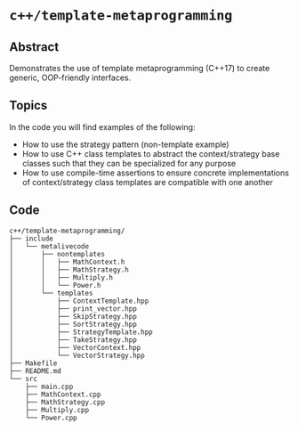 # `c++/template-metaprogramming`

## Abstract
Demonstrates the use of template metaprogramming (C++17) to create generic, OOP-friendly interfaces.

## Topics
In the code you will find examples of the following:
- How to use the strategy pattern (non-template example)
- How to use C++ class templates to abstract the context/strategy base classes such that they can be specialized for any purpose
- How to use compile-time assertions to ensure concrete implementations of context/strategy class templates are compatible with one another

## Code
```
c++/template-metaprogramming/
├── include
│   └── metalivecode
│       ├── nontemplates
│       │   ├── MathContext.h
│       │   ├── MathStrategy.h
│       │   ├── Multiply.h
│       │   └── Power.h
│       └── templates
│           ├── ContextTemplate.hpp
│           ├── print_vector.hpp
│           ├── SkipStrategy.hpp
│           ├── SortStrategy.hpp
│           ├── StrategyTemplate.hpp
│           ├── TakeStrategy.hpp
│           ├── VectorContext.hpp
│           └── VectorStrategy.hpp
├── Makefile
├── README.md
└── src
    ├── main.cpp
    ├── MathContext.cpp
    ├── MathStrategy.cpp
    ├── Multiply.cpp
    └── Power.cpp
```
